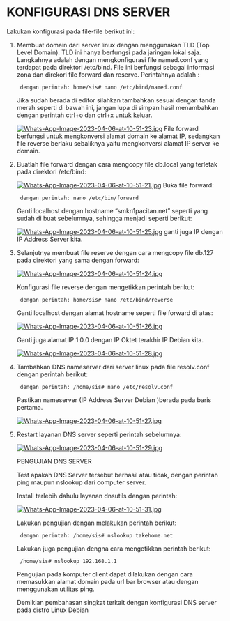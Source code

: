 # KONFIGURASI DNS SERVER

Lakukan konfigurasi pada file-file berikut ini:
1. Membuat domain dari server linux dengan menggunakan TLD (Top Level Domain). TLD ini hanya berfungsi pada jaringan lokal saja. Langkahnya adalah dengan mengkonfigurasi file named.conf yang terdapat pada direktori /etc/bind. File ini berfungsi sebagai informasi zona dan direkori file forward dan reserve. Perintahnya adalah :

        dengan perintah: home/sis# nano /etc/bind/named.conf
        
    Jika sudah berada di editor silahkan tambahkan sesuai dengan tanda merah seperti di bawah ini, jangan lupa di simpan hasil menambahkan dengan perintah ctrl+o dan ctrl+x untuk keluar. 
    
    [![Whats-App-Image-2023-04-06-at-10-51-23.jpg](https://i.postimg.cc/C1v17cBY/Whats-App-Image-2023-04-06-at-10-51-23.jpg)](https://postimg.cc/XGC47ckD)
    File forward berfungsi untuk mengkonversi alamat domain ke alamat IP, sedangkan file reverse berlaku sebaliknya yaitu mengkonversi alamat IP server ke domain.
    
2. Buatlah file forward dengan cara mengcopy file db.local yang terletak pada direktori /etc/bind:

    [![Whats-App-Image-2023-04-06-at-10-51-21.jpg](https://i.postimg.cc/rscBdTFw/Whats-App-Image-2023-04-06-at-10-51-21.jpg)](https://postimg.cc/ft22F69G)
    Buka file forward:
    
        dengan perintah: nano /etc/bin/forward
    
    Ganti localhost dengan hostname “smkn1pacitan.net” seperti yang sudah di buat sebelumnya, sehingga menjadi seperti berikut:
    
    [![Whats-App-Image-2023-04-06-at-10-51-25.jpg](https://i.postimg.cc/sXZSNBSv/Whats-App-Image-2023-04-06-at-10-51-25.jpg)](https://postimg.cc/vgbc1Z0s)
    ganti juga IP dengan IP Address Server kita.

3. Selanjutnya membuat file reserve dengan cara mengcopy file db.127 pada direktori yang sama dengan forward:

    [![Whats-App-Image-2023-04-06-at-10-51-24.jpg](https://i.postimg.cc/VkC85mjX/Whats-App-Image-2023-04-06-at-10-51-24.jpg)](https://postimg.cc/yDs5bqpN)
    
    Konfigurasi file reverse dengan mengetikkan perintah berikut:
    
        dengan perintah: home/sis# nano /etc/bind/reverse
    
    Ganti localhost dengan alamat hostname seperti file forward di atas:

    [![Whats-App-Image-2023-04-06-at-10-51-26.jpg](https://i.postimg.cc/kgKgzxhr/Whats-App-Image-2023-04-06-at-10-51-26.jpg)](https://postimg.cc/qNBrCCTQ)
    
    Ganti juga alamat IP 1.0.0 dengan IP Oktet terakhir IP Debian kita.
    
    [![Whats-App-Image-2023-04-06-at-10-51-28.jpg](https://i.postimg.cc/PJ1d9H2W/Whats-App-Image-2023-04-06-at-10-51-28.jpg)](https://postimg.cc/H8sG8qGn)
    
4. Tambahkan DNS nameserver dari server linux pada file resolv.conf dengan perintah berikut:

        dengan perintah: /home/sis# nano /etc/resolv.conf
    
    Pastikan nameserver (IP Address Server Debian )berada pada baris pertama.
    
    [![Whats-App-Image-2023-04-06-at-10-51-27.jpg](https://i.postimg.cc/GmmxLmGm/Whats-App-Image-2023-04-06-at-10-51-27.jpg)](https://postimg.cc/RN2HG9gk)
    
5. Restart layanan DNS server seperti perintah sebelumnya:

    [![Whats-App-Image-2023-04-06-at-10-51-29.jpg](https://i.postimg.cc/66RXc97q/Whats-App-Image-2023-04-06-at-10-51-29.jpg)](https://postimg.cc/s1VqDC4C)
    
    PENGUJIAN DNS SERVER
    
    Test apakah DNS Server tersebut berhasil atau tidak, dengan perintah ping maupun nslookup dari computer server.

    Install terlebih dahulu layanan dnsutils dengan perintah:
    
    [![Whats-App-Image-2023-04-06-at-10-51-31.jpg](https://i.postimg.cc/HLLM08nq/Whats-App-Image-2023-04-06-at-10-51-31.jpg)](https://postimg.cc/pmgyRTDC)
    
    Lakukan pengujian dengan melakukan perintah berikut:
    
        dengan perintah: /home/sis# nslookup takehome.net
    
    Lakukan juga pengujian dengna cara mengetikkan perintah berikut:
    
        /home/sis# nslookup 192.168.1.1
    
    Pengujian pada komputer client dapat dilakukan dengan cara memasukkan alamat domain pada url bar browser atau dengan menggunakan utilitas ping.

    Demikian pembahasan singkat terkait dengan konfigurasi DNS server pada distro Linux Debian 
